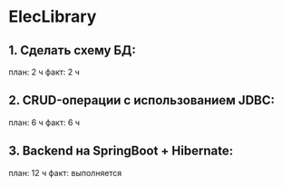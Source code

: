 # ElecLibrary

## 1. Сделать схему БД:
план: 2 ч
факт: 2 ч
## 2. CRUD-операции с использованием JDBC:
план: 6 ч
факт: 6 ч
## 3. Backend на SpringBoot + Hibernate:
план: 12 ч
факт: выполняется